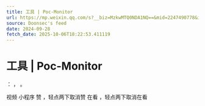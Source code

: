 ```yaml
---
title: 工具 | Poc-Monitor
url: https://mp.weixin.qq.com/s?__biz=MzkwMTQ0NDA1NQ==&mid=2247490778&idx=4&sn=1ce49903acde1db6b71e74a79373edbe
source: Doonsec's feed
date: 2024-09-28
fetch_date: 2025-10-06T18:22:53.411119
---
```


# 工具 | Poc-Monitor

：
，
。

视频
小程序
赞
，轻点两下取消赞
在看
，轻点两下取消在看